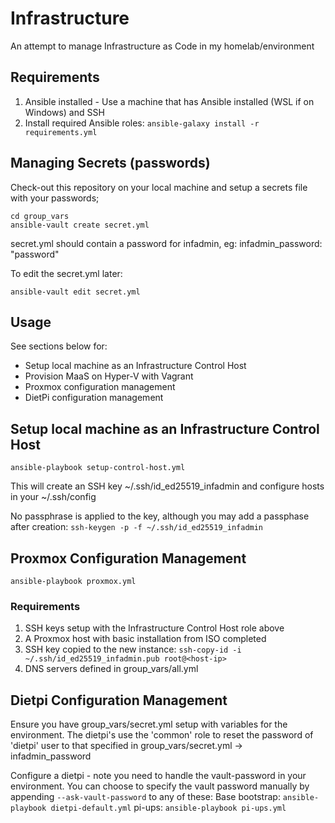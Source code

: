 # Infrastructure
An attempt to manage Infrastructure as Code in my homelab/environment

## Requirements
1. Ansible installed - Use a machine that has Ansible installed (WSL if on Windows) and SSH
2. Install required Ansible roles: ```ansible-galaxy install -r requirements.yml```

## Managing Secrets (passwords)
Check-out this repository on your local machine and setup a secrets file with your passwords;
```
cd group_vars
ansible-vault create secret.yml
```
secret.yml should contain a password for infadmin, eg:
infadmin_password: "password"

To edit the secret.yml later:
```
ansible-vault edit secret.yml
```

## Usage
See sections below for:
- Setup local machine as an Infrastructure Control Host
- Provision MaaS on Hyper-V with Vagrant
- Proxmox configuration management
- DietPi configuration management

## Setup local machine as an Infrastructure Control Host
```
ansible-playbook setup-control-host.yml
```
This will create an SSH key ~/.ssh/id_ed25519_infadmin and configure hosts in your ~/.ssh/config

No passphrase is applied to the key, although you may add a passphase after creation: ```ssh-keygen -p -f ~/.ssh/id_ed25519_infadmin```

## Proxmox Configuration Management
```
ansible-playbook proxmox.yml
```

### Requirements
1. SSH keys setup with the Infrastructure Control Host role above
2. A Proxmox host with basic installation from ISO completed
3. SSH key copied to the new instance:
``` ssh-copy-id -i ~/.ssh/id_ed25519_infadmin.pub root@<host-ip> ```
4. DNS servers defined in group_vars/all.yml

## Dietpi Configuration Management
Ensure you have group_vars/secret.yml setup with variables for the environment. The dietpi's use the 'common' role to reset the password of 'dietpi' user to that specified in group_vars/secret.yml -> infadmin_password

Configure a dietpi - note you need to handle the vault-password in your environment. You can choose to specify the vault password manually by appending ```--ask-vault-password``` to any of these:
Base bootstrap: ```ansible-playbook dietpi-default.yml```
pi-ups: ```ansible-playbook pi-ups.yml```

